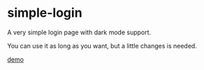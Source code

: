 # simple-login

A very simple login page with dark mode support.

You can use it as long as you want, but a little changes is needed.

[demo](https://digitalplatdev.github.io/simple-login/login.html)


